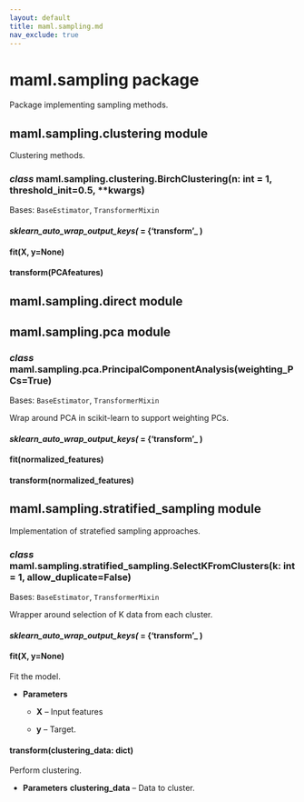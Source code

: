 ```yaml
---
layout: default
title: maml.sampling.md
nav_exclude: true
---
```


# maml.sampling package

Package implementing sampling methods.

## maml.sampling.clustering module

Clustering methods.

### *class* maml.sampling.clustering.BirchClustering(n: int = 1, threshold_init=0.5, \*\*kwargs)

Bases: `BaseEstimator`, `TransformerMixin`

#### *sklearn_auto_wrap_output_keys(* = {‘transform’_ )

#### fit(X, y=None)

#### transform(PCAfeatures)

## maml.sampling.direct module

## maml.sampling.pca module

### *class* maml.sampling.pca.PrincipalComponentAnalysis(weighting_PCs=True)

Bases: `BaseEstimator`, `TransformerMixin`

Wrap around PCA in scikit-learn to support weighting PCs.

#### *sklearn_auto_wrap_output_keys(* = {‘transform’_ )

#### fit(normalized_features)

#### transform(normalized_features)

## maml.sampling.stratified_sampling module

Implementation of stratefied sampling approaches.

### *class* maml.sampling.stratified_sampling.SelectKFromClusters(k: int = 1, allow_duplicate=False)

Bases: `BaseEstimator`, `TransformerMixin`

Wrapper around selection of K data from each cluster.

#### *sklearn_auto_wrap_output_keys(* = {‘transform’_ )

#### fit(X, y=None)

Fit the model.


* **Parameters**

    * **X** – Input features


    * **y** – Target.

#### transform(clustering_data: dict)

Perform clustering.


* **Parameters**
**clustering_data** – Data to cluster.